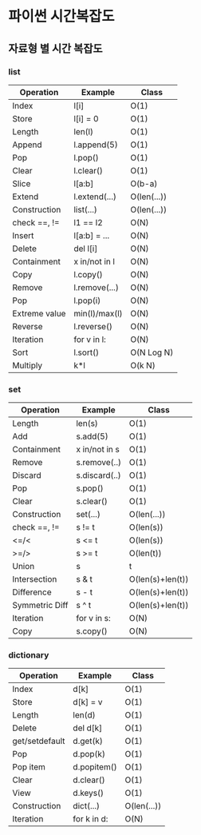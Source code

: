 # 파이썬 시간복잡도

## 자료형 별 시간 복잡도

### list

|Operation     | Example      | Class         |
|--------------|--------------|---------------|
|Index         | l[i]         | O(1)	      |
|Store         | l[i] = 0     | O(1)	      |
|Length        | len(l)       | O(1)	      |
|Append        | l.append(5)  | O(1)	      |
|Pop	       | l.pop()      | O(1)	      |
|Clear         | l.clear()    | O(1)	      |
|Slice         | l[a:b]       | O(b-a)	      |
|Extend        | l.extend(...)| O(len(...))   |
|Construction  | list(...)    | O(len(...))   |
|check ==, !=  | l1 == l2     | O(N)          |
|Insert        | l[a:b] = ... | O(N)	      |
|Delete        | del l[i]     | O(N)	      |
|Containment   | x in/not in l| O(N)	      |
|Copy          | l.copy()     | O(N)	      |
|Remove        | l.remove(...)| O(N)	      | 
|Pop	       | l.pop(i)     | O(N)	      |
|Extreme value | min(l)/max(l)| O(N)          |
|Reverse	   | l.reverse()  | O(N)	      |
|Iteration     | for v in l:  | O(N)          |
|Sort          | l.sort()     | O(N Log N)    |
|Multiply      | k*l          | O(k N)        |

### set

|Operation     | Example      | Class         |
|--------------|--------------|---------------|
|Length        | len(s)       | O(1)	     |
|Add           | s.add(5)     | O(1)	     |
|Containment   | x in/not in s| O(1)	     |
|Remove        | s.remove(..) | O(1)	     |
|Discard       | s.discard(..)| O(1)	     | 
|Pop           | s.pop()      | O(1)	     |
|Clear         | s.clear()    | O(1)	     |
|Construction  | set(...)     | O(len(...))   |
|check ==, !=  | s != t       | O(len(s))     |
|<=/<          | s <= t       | O(len(s))     |
|>=/>          | s >= t       | O(len(t))     |
|Union         | s | t        | O(len(s)+len(t))|
|Intersection  | s & t        | O(len(s)+len(t))|
|Difference    | s - t        | O(len(s)+len(t))|
|Symmetric Diff| s ^ t        | O(len(s)+len(t))|
|Iteration     | for v in s:  | O(N)          |
|Copy          | s.copy()     | O(N)	     |

### dictionary

|Operation     | Example      | Class         |
|--------------|--------------|---------------|
|Index         | d[k]         | O(1)	     |
|Store         | d[k] = v     | O(1)	     |
|Length        | len(d)       | O(1)	     |
|Delete        | del d[k]     | O(1)	     |
|get/setdefault| d.get(k)     | O(1)	     |
|Pop           | d.pop(k)     | O(1)	     | 
|Pop item      | d.popitem()  | O(1)	     |
|Clear         | d.clear()    | O(1)	     |
|View          | d.keys()     | O(1)	     |
|Construction  | dict(...)    | O(len(...))   |
|Iteration     | for k in d:  | O(N)          |
